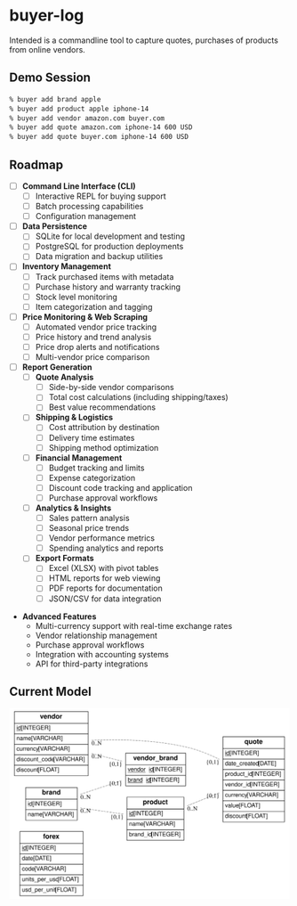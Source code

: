 # buyer-log

Intended is a commandline tool to capture quotes, purchases of products from online vendors.

## Demo Session

```sh
% buyer add brand apple
% buyer add product apple iphone-14
% buyer add vendor amazon.com buyer.com
% buyer add quote amazon.com iphone-14 600 USD
% buyer add quote buyer.com iphone-14 600 USD
```

## Roadmap

- [ ] **Command Line Interface (CLI)**
  - [ ] Interactive REPL for buying support
  - [ ] Batch processing capabilities
  - [ ] Configuration management

- [ ] **Data Persistence**
  - [ ] SQLite for local development and testing
  - [ ] PostgreSQL for production deployments
  - [ ] Data migration and backup utilities

- [ ] **Inventory Management**
  - [ ] Track purchased items with metadata
  - [ ] Purchase history and warranty tracking
  - [ ] Stock level monitoring
  - [ ] Item categorization and tagging

- [ ] **Price Monitoring & Web Scraping**
  - [ ] Automated vendor price tracking
  - [ ] Price history and trend analysis
  - [ ] Price drop alerts and notifications
  - [ ] Multi-vendor price comparison

- [ ] **Report Generation**
  - [ ] **Quote Analysis**
    - [ ] Side-by-side vendor comparisons
    - [ ] Total cost calculations (including shipping/taxes)
    - [ ] Best value recommendations
  - [ ] **Shipping & Logistics**
    - [ ] Cost attribution by destination
    - [ ] Delivery time estimates
    - [ ] Shipping method optimization
  - [ ] **Financial Management**
    - [ ] Budget tracking and limits
    - [ ] Expense categorization
    - [ ] Discount code tracking and application
    - [ ] Purchase approval workflows
  - [ ] **Analytics & Insights**
    - [ ] Sales pattern analysis
    - [ ] Seasonal price trends
    - [ ] Vendor performance metrics
    - [ ] Spending analytics and reports
  - [ ] **Export Formats**
    - [ ] Excel (XLSX) with pivot tables
    - [ ] HTML reports for web viewing
    - [ ] PDF reports for documentation
    - [ ] JSON/CSV for data integration

- **Advanced Features**
  - Multi-currency support with real-time exchange rates
  - Vendor relationship management
  - Purchase approval workflows
  - Integration with accounting systems
  - API for third-party integrations

## Current Model

![entity-relationship-diagram](doc/er_model.svg)
